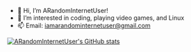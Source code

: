 - 👋 Hi, I’m ARandomInternetUser!
- 👀 I’m interested in coding, playing video games, and Linux
- 📫 Email: iamarandominternetuser@gmail.com

[![ARandomInternetUser's GitHub stats](https://github-readme-stats.vercel.app/api?username=arandomsite)](https://github.com/arandomsite/github-readme-stats)
